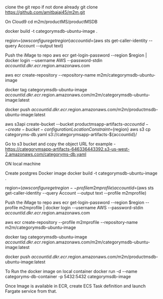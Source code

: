 clone the git repo if not done already
git clone https://github.com/amitbajaj45/m2m.git

On Cloud9 cd m2m/productMS/productMSDB

docker build -t categorymsdb-ubuntu-image .

region=$(aws configure get region) accountid=$(aws sts get-caller-identity --query Account --output text)

Push the iMage to repo
aws ecr get-login-password
--region $region | docker login
--username AWS
--password-stdin $accountid.dkr.ecr.$region.amazonaws.com

aws ecr create-repository --repository-name m2m/categorymsdb-ubuntu-image

docker tag categorymsdb-ubuntu-image $accountid.dkr.ecr.$region.amazonaws.com/m2m/categorymsdb-ubuntu-image:latest

docker push $accountid.dkr.ecr.$region.amazonaws.com/m2m/productmsdb-ubuntu-image:latest

aws s3api create-bucket --bucket productmsapp-artifacts-${accountid} --create-bucket-configuration LocationConstraint=${region} aws s3 cp categoryms-db.yaml s3://categorymsapp-artifacts-${accountid}/

Go to s3 bucket and copy the object URL for example - https://categorymsapp-artifacts-646336443392.s3-us-west-2.amazonaws.com/categoryms-db.yaml

ON local machine

Create postgres Docker image
docker build -t categorymsdb-ubuntu-image .

region=$(aws configure get region --profile m2mprofile) accountid=$(aws sts get-caller-identity --query Account --output text --profile m2mprofile)

Push the iMage to repo
aws ecr get-login-password
--region $region --profile m2mprofile | docker login
--username AWS
--password-stdin $accountid.dkr.ecr.$region.amazonaws.com

aws ecr create-repository --profile m2mprofile --repository-name m2m/categorymsdb-ubuntu-image

docker tag categorymsdb-ubuntu-image $accountid.dkr.ecr.$region.amazonaws.com/m2m/categorymsdb-ubuntu-image:latest

docker push $accountid.dkr.ecr.$region.amazonaws.com/m2m/productmsdb-ubuntu-image:latest

To Run the docker image on local container
docker run -d --name categoryms-db-container -p 5432:5432 categorymsdb-image

Once Image is available in ECR, create ECS Task definition and launch Fargate service from that.
